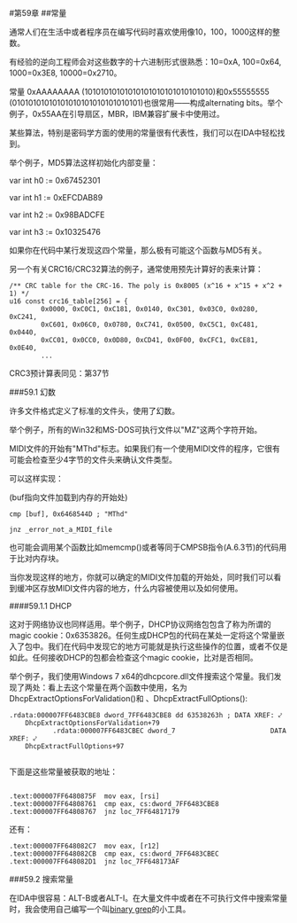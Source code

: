 #第59章 
##常量

通常人们在生活中或者程序员在编写代码时喜欢使用像10，100，1000这样的整数。

有经验的逆向工程师会对这些数字的十六进制形式很熟悉：10=0xA, 100=0x64, 1000=0x3E8, 10000=0x2710。

常量 0xAAAAAAAA (10101010101010101010101010101010)和0x55555555 (01010101010101010101010101010101)也很常用——构成alternating bits。举个例子，0x55AA在引导扇区，MBR，IBM兼容扩展卡中使用过。

某些算法，特别是密码学方面的使用的常量很有代表性，我们可以在IDA中轻松找到。

举个例子，MD5算法这样初始化内部变量：

var int h0 := 0x67452301
var int h1 := 0xEFCDAB89
var int h2 := 0x98BADCFE
var int h3 := 0x10325476

如果你在代码中某行发现这四个常量，那么极有可能这个函数与MD5有关。

另一个有关CRC16/CRC32算法的例子，通常使用预先计算好的表来计算：

```
/** CRC table for the CRC-16. The poly is 0x8005 (x^16 + x^15 + x^2 + 1) */u16 const crc16_table[256] = {        0x0000, 0xC0C1, 0xC181, 0x0140, 0xC301, 0x03C0, 0x0280, 0xC241,        0xC601, 0x06C0, 0x0780, 0xC741, 0x0500, 0xC5C1, 0xC481, 0x0440,        0xCC01, 0x0CC0, 0x0D80, 0xCD41, 0x0F00, 0xCFC1, 0xCE81, 0x0E40,        ...
```

CRC3预计算表同见：第37节

###59.1 幻数

许多文件格式定义了标准的文件头，使用了幻数。

举个例子，所有的Win32和MS-DOS可执行文件以"MZ"这两个字符开始。

MIDI文件的开始有"MThd"标志。如果我们有一个使用MIDI文件的程序，它很有可能会检查至少4字节的文件头来确认文件类型。

可以这样实现：

(buf指向文件加载到内存的开始处)

```
cmp [buf], 0x6468544D ; "MThd"
jnz _error_not_a_MIDI_file

```
也可能会调用某个函数比如memcmp()或者等同于CMPSB指令(A.6.3节)的代码用于比对内存块。

当你发现这样的地方，你就可以确定的MIDI文件加载的开始处，同时我们可以看到缓冲区存放MIDI文件内容的地方，什么内容被使用以及如何使用。


####59.1.1 DHCP

这对于网络协议也同样适用。举个例子，DHCP协议网络包包含了称为所谓的magic cookie：0x6353826。任何生成DHCP包的代码在某处一定将这个常量嵌入了包中。我们在代码中发现它的地方可能就是执行这些操作的位置，或者不仅是如此。任何接收DHCP的包都会检查这个magic cookie，比对是否相同。

举个例子，我们使用Windows 7 x64的dhcpcore.dll文件搜索这个常量。我们发现了两处：看上去这个常量在两个函数中使用，名为DhcpExtractOptionsForValidation()和 、DhcpExtractFullOptions():

```
.rdata:000007FF6483CBE8 dword_7FF6483CBE8 dd 63538263h ; DATA XREF: ⤦ 
	DhcpExtractOptionsForValidation+79￼￼￼￼￼￼￼￼￼￼￼.rdata:000007FF6483CBEC dword_7					      DATA XREF: ⤦ 
	DhcpExtractFullOptions+97
	```

下面是这些常量被获取的地址：
```
.text:000007FF6480875F  mov	eax, [rsi].text:000007FF64808761  cmp	eax, cs:dword_7FF6483CBE8.text:000007FF64808767  jnz	loc_7FF64817179```

还有：
```
.text:000007FF648082C7  mov	eax, [r12].text:000007FF648082CB  cmp	eax, cs:dword_7FF6483CBEC.text:000007FF648082D1  jnz	loc_7FF648173AF```
###59.2 搜索常量
在IDA中很容易：ALT-B或者ALT-I。在大量文件中或者在不可执行文件中搜索常量时，我会使用自己编写一个叫[binary grep](http://go.yurichev.com/17017)的小工具。
